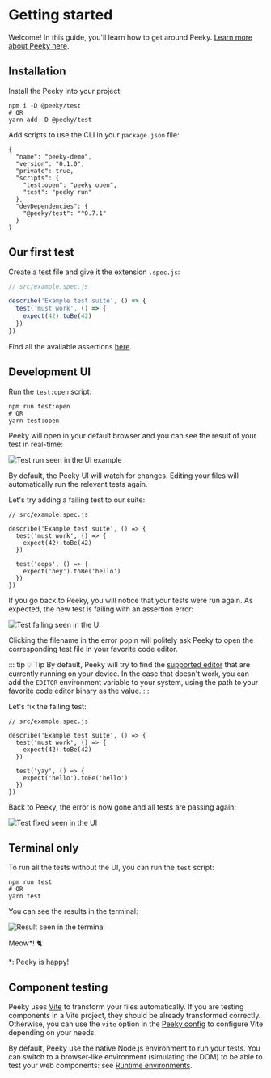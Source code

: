 # Getting started

Welcome! In this guide, you'll learn how to get around Peeky. [Learn more about Peeky here](./introduction.md).

## Installation

Install the Peeky into your project:

```shell
npm i -D @peeky/test
# OR
yarn add -D @peeky/test
```

Add scripts to use the CLI in your `package.json` file:

```json{6-7}
{
  "name": "peeky-demo",
  "version": "0.1.0",
  "private": true,
  "scripts": {
    "test:open": "peeky open",
    "test": "peeky run"
  },
  "devDependencies": {
    "@peeky/test": "^0.7.1"
  }
}
```

## Our first test

Create a test file and give it the extension `.spec.js`:

```js
// src/example.spec.js

describe('Example test suite', () => {
  test('must work', () => {
    expect(42).toBe(42)
  })
})
```

Find all the available assertions [here](https://jestjs.io/docs/expect).

## Development UI

Run the `test:open` script:

```shell
npm run test:open
# OR
yarn test:open
```

Peeky will open in your default browser and you can see the result of your test in real-time:

<img src="/get-started-example.png" alt="Test run seen in the UI example" class="rounded shadow-lg border border-solid border-gray-100">

By default, the Peeky UI will watch for changes. Editing your files will automatically run the relevant tests again.

Let's try adding a failing test to our suite:

```js{8-10}
// src/example.spec.js

describe('Example test suite', () => {
  test('must work', () => {
    expect(42).toBe(42)
  })

  test('oops', () => {
    expect('hey').toBe('hello')
  })
})
```

If you go back to Peeky, you will notice that your tests were run again. As expected, the new test is failing with an assertion error:

<img src="/get-started-error.png" alt="Test failing seen in the UI" class="rounded shadow-lg border border-solid border-gray-100">

Clicking the filename in the error popin will politely ask Peeky to open the corresponding test file in your favorite code editor.

::: tip 💡️ Tip
By default, Peeky will try to find the [supported editor](https://github.com/yyx990803/launch-editor#supported-editors) that are currently running on your device. In the case that doesn't work, you can add the `EDITOR` environment variable to your system, using the path to your favorite code editor binary as the value.
:::

Let's fix the failing test:

```js{8-10}
// src/example.spec.js

describe('Example test suite', () => {
  test('must work', () => {
    expect(42).toBe(42)
  })

  test('yay', () => {
    expect('hello').toBe('hello')
  })
})
```

Back to Peeky, the error is now gone and all tests are passing again:

<img src="/get-started-fixed.png" alt="Test fixed seen in the UI" class="rounded shadow-lg border border-solid border-gray-100">

## Terminal only

To run all the tests without the UI, you can run the `test` script:

```shell
npm run test
# OR
yarn test
```

You can see the results in the terminal:

<img src="/get-started-run-cli.png" alt="Result seen in the terminal" class="rounded shadow-lg border border-solid border-gray-100">

Meow*! 🐈️


<p class="text-xs text-gray-500 mt-12">*: Peeky is happy!</p>

## Component testing

Peeky uses [Vite](https://vitejs.dev/) to transform your files automatically. If you are testing components in a Vite project, they should be already transformed correctly. Otherwise, you can use the `vite` option in the [Peeky config](./config.md) to configure Vite depending on your needs.

By default, Peeky use the native Node.js environment to run your tests. You can switch to a browser-like environment (simulating the DOM) to be able to test your web components: see [Runtime environments](./runtime-env.md).
